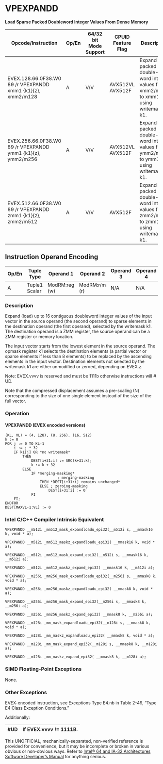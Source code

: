 # VPEXPANDD

**Load Sparse Packed Doubleword Integer Values From Dense Memory**

| Opcode/Instruction                                          | Op/En | 64/32 bit Mode Support | CPUID Feature Flag | Description                                                                         |
| ----------------------------------------------------------- | ----- | ---------------------- | ------------------ | ----------------------------------------------------------------------------------- |
| EVEX.128.66.0F38.W0 89 /r VPEXPANDD xmm1 {k1}{z}, xmm2/m128 | A     | V/V                    | AVX512VL AVX512F   | Expand packed double-word integer values from xmm2/m128 to xmm1 using writemask k1. |
| EVEX.256.66.0F38.W0 89 /r VPEXPANDD ymm1 {k1}{z}, ymm2/m256 | A     | V/V                    | AVX512VL AVX512F   | Expand packed double-word integer values from ymm2/m256 to ymm1 using writemask k1. |
| EVEX.512.66.0F38.W0 89 /r VPEXPANDD zmm1 {k1}{z}, zmm2/m512 | A     | V/V                    | AVX512F            | Expand packed double-word integer values from zmm2/m512 to zmm1 using writemask k1. |

## Instruction Operand Encoding

| Op/En | Tuple Type    | Operand 1     | Operand 2     | Operand 3 | Operand 4 |
| ----- | ------------- | ------------- | ------------- | --------- | --------- |
| A     | Tuple1 Scalar | ModRM:reg (w) | ModRM:r/m (r) | N/A       | N/A       |

### Description

Expand (load) up to 16 contiguous doubleword integer values of the input vector in the source operand (the second operand) to sparse elements in the destination operand (the first operand), selected by the writemask k1. The destination operand is a ZMM register, the source operand can be a ZMM register or memory location.

The input vector starts from the lowest element in the source operand. The opmask register k1 selects the destination elements (a partial vector or sparse elements if less than 8 elements) to be replaced by the ascending elements in the input vector. Destination elements not selected by the writemask k1 are either unmodified or zeroed, depending on EVEX.z.

Note: EVEX.vvvv is reserved and must be 1111b otherwise instructions will #​​​UD.

Note that the compressed displacement assumes a pre-scaling (N) corresponding to the size of one single element instead of the size of the full vector.

### Operation

#### VPEXPANDD (EVEX encoded versions)

```
(KL, VL) = (4, 128), (8, 256), (16, 512)
k := 0
FOR j := 0 TO KL-1
    i := j * 32
    IF k1[j] OR *no writemask*
        THEN
            DEST[i+31:i] := SRC[k+31:k];
            k := k + 32
        ELSE
            IF *merging-masking*
                        ; merging-masking
                THEN *DEST[i+31:i] remains unchanged*
                ELSE ; zeroing-masking
                    DEST[i+31:i] := 0
            FI
    FI;
ENDFOR
DEST[MAXVL-1:VL] := 0

```

### Intel C/C++ Compiler Intrinsic Equivalent

```
VPEXPANDD __m512i _mm512_mask_expandloadu_epi32(__m512i s, __mmask16 k, void * a);

```

```
VPEXPANDD __m512i _mm512_maskz_expandloadu_epi32( __mmask16 k, void * a);

```

```
VPEXPANDD __m512i _mm512_mask_expand_epi32(__m512i s, __mmask16 k, __m512i a);

```

```
VPEXPANDD __m512i _mm512_maskz_expand_epi32( __mmask16 k, __m512i a);

```

```
VPEXPANDD __m256i _mm256_mask_expandloadu_epi32(__m256i s, __mmask8 k, void * a);

```

```
VPEXPANDD __m256i _mm256_maskz_expandloadu_epi32( __mmask8 k, void * a);

```

```
VPEXPANDD __m256i _mm256_mask_expand_epi32(__m256i s, __mmask8 k, __m256i a);

```

```
VPEXPANDD __m256i _mm256_maskz_expand_epi32( __mmask8 k, __m256i a);

```

```
VPEXPANDD __m128i _mm_mask_expandloadu_epi32(__m128i s, __mmask8 k, void * a);

```

```
VPEXPANDD __m128i _mm_maskz_expandloadu_epi32( __mmask8 k, void * a);

```

```
VPEXPANDD __m128i _mm_mask_expand_epi32(__m128i s, __mmask8 k, __m128i a);

```

```
VPEXPANDD __m128i _mm_maskz_expand_epi32( __mmask8 k, __m128i a);

```

### SIMD Floating-Point Exceptions

None.

### Other Exceptions

EVEX-encoded instruction, see Exceptions Type E4.nb in Table 2-49, “Type E4 Class Exception Conditions.”

Additionally:

| #​​​UD | If EVEX.vvvv != 1111B. |
| ------ | ---------------------- |

This UNOFFICIAL, mechanically-separated, non-verified reference is provided for convenience, but it may be
incomplete or broken in various obvious or non-obvious
ways. Refer to [Intel® 64 and IA-32 Architectures Software Developer’s Manual](https://software.intel.com/en-us/download/intel-64-and-ia-32-architectures-sdm-combined-volumes-1-2a-2b-2c-2d-3a-3b-3c-3d-and-4) for anything serious.
